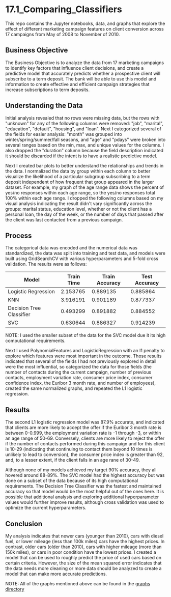 # 17.1_Comparing_Classifiers
This repo contains the Jupyter notebooks, data, and graphs that explore the effect of different marketing campaign features on client conversion across 17 campaigns from May of 2008 to November of 2010.

## Business Objective ##
The Business Objective is to analyze the data from 17 marketing campaigns to identify key factors that influence client decisions, and create a predictive model that accurately predicts whether a prospective client will subscribe to a term deposit. The bank will be able to use this model and information to create effective and efficient campaign strategies that increase subscriptions to term deposits.

## Understanding the Data ##
Initial analysis revealed that no rows were missing data, but the rows with "unknown" for any of the following columns were removed: "job", "marital", "education", "default", "housing", and "loan". Next I categorized several of the fields for easier analysis: "month" was grouped into winter/spring/summer/fall seasons, and "age" and "pdays" were broken into several ranges based on the min, max, and unique values for the columns. I also dropped the "duration" column because the field description indicated it should be discarded if the intent is to have a realistic predictive model.

Next I created bar plots to better understand the relationships and trends in the data. I normalized the data by group within each column to better visualize the likelihood of a particular subgroup subscribing to a term deposit independent of how frequent that group appeared in the larger dataset. For example, my graph of the age range data shows the percent of yes/no responses within each age range, so the yes/no responses total 100% within each age range. I dropped the following columns based on my visual analysis indicating the result didn't vary significantly across the groups: marital status, education level, whether or not the client has a personal loan, the day of the week, or the number of days that passed after the client was last contacted from a previous campaign.

## Process ##
The categorical data was encoded and the numerical data was standardized, the data was split into training and test data, and models were built using GridSearchCV with various hyperparameters and 5-fold cross validation. The results were as follows:

| Model                    | Train Time | Train Accuracy | Test Accuracy |
|--------------------------|-----------|----------------|---------------|
| Logistic Regression       | 2.153765  | 0.889135       | 0.885864      |
| KNN                       | 3.916191  | 0.901189       | 0.877337      |
| Decision Tree Classifier  | 0.493299  | 0.891882       | 0.884552      |
| SVC                       | 0.630644  | 0.886327       | 0.914239      |

NOTE: I used the smaller subset of the data for the SVC model due it its high computational requirements.

Next I used PolynomialFeatures and LogisticRegression with an l1 penalty to explore which features were most important in the outcome. Those results indicated that several of the fields I had not previously explored in detail were the most influential, so categorized the data for those fields (the number of contacts during the current campaign, number of previous contacts, employment variation rate, consumer price index, consumer confidence index, the Euribor 3 month rate, and number of employees), created the same normalized graphs, and repeated the L1 logistic regression. 

## Results ##
The second L1 logistic regression model was 87.9% accurate, and indicated that clients are more likely to accept the offer if the Euribor 3 month rate is between 0-0.999, the employment variation rate is -1 through -3, or within an age range of 50-69. Conversely, clients are more likely to reject the offer if the number of contacts performed during this campaign and for this client is 10-29 (indicating that continuing to contact them beyond 10 times is unlikely to lead to conversion), the consumer price index is greater than 92, and, to a lesser extent, if the client falls in an age rane of 30-49.

Although none of my models achieved my target 90% accuracy, they all hovered around 88-89%. The SVC model had the highest accuracy but was done on a subset of the data because of its high computational requirements. The Decision Tree Classifier was the fastest and maintained accuracy so that model would be the most helpful out of the ones here. It is possible that additional analysis and exploring additional hyperparameter values would further improve results, although cross validation was used to optimize the current hyperparameters.

## Conclusion ##
My analysis indicates that newer cars (younger than 2010), cars with diesel fuel, or lower mileage (less than 100k miles) cars have the highest prices. In contrast, older cars (older than 2010), cars with higher mileage (more than 150k miles), or cars in poor condition have the lowest prices. I created a model that can be used to roughly predict the price of used cars based on certain criteria. However, the size of the mean squared error indicates that the data needs more cleaning or more data should be analyzed to create a model that can make more accurate predictions.

NOTE: All of the graphs mentioned above can be found in the [graphs directory](https://github.com/KelseyLMay/17.1_Comparing_Classifiers/blob/main/graphs)
